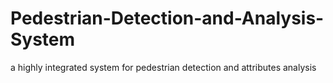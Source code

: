 # Pedestrian-Detection-and-Analysis-System
a highly integrated system for pedestrian detection and attributes analysis
